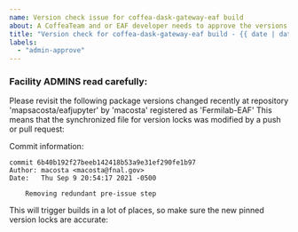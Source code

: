 ```yaml
---
name: Version check issue for coffea-dask-gateway-eaf build
about: A CoffeaTeam and or EAF developer needs to approve the versions before triggering the environment change. Used for taking notes in our daily standups, with a new issue every week.
title: "Version check for coffea-dask-gateway-eaf build - {{ date | date('MMMM Do') }}"
labels:
  - "admin-approve"
---
```

### Facility ADMINS read carefully:
Please revisit the following package versions changed recently at repository 'mapsacosta/eafjupyter' by 'macosta' registered as 'Fermilab-EAF'
This means that the synchronized file for version locks was modified by a push or pull request:

Commit information:
```
commit 6b40b192f27beeb142418b53a9e31ef290fe1b97
Author: macosta <macosta@fnal.gov>
Date:   Thu Sep 9 20:54:17 2021 -0500

    Removing redundant pre-issue step
```

This will trigger builds in a lot of places, so make sure the new pinned version locks are accurate:
